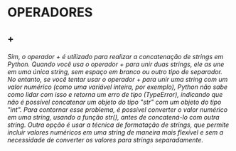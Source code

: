 # OPERADORES

## +

###### Sim, o operador + é utilizado para realizar a concatenação de strings em Python. Quando você usa o operador + para unir duas strings, ele as une em uma única string, sem espaço em branco ou outro tipo de separador. No entanto, se você tentar usar o operador + para unir uma string com um valor numérico (como uma variável inteira, por exemplo), Python não sabe como lidar com isso e retorna um erro de tipo (TypeError), indicando que não é possível concatenar um objeto do tipo "str" com um objeto do tipo "int". Para contornar esse problema, é possível converter o valor numérico em uma string, usando a função str(), antes de concatená-lo com outra string. Outra opção é usar a técnica de formatação de strings, que permite incluir valores numéricos em uma string de maneira mais flexível e sem a necessidade de converter os valores para strings separadamente.